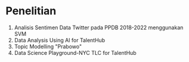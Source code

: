 # Penelitian
1. Analisis Sentimen Data Twitter pada PPDB 2018-2022 menggunakan SVM
2. Data Analysis Using AI for TalentHub
3. Topic Modelling "Prabowo"
4. Data Science Playground-NYC TLC for TalentHub
